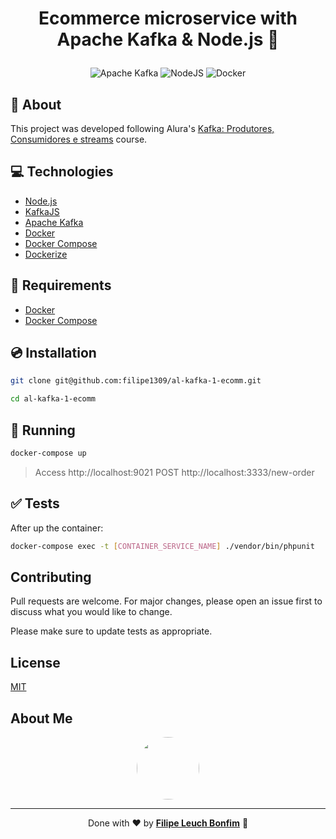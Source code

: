 # <p align="center">Ecommerce microservice with Apache Kafka & Node.js 🛒</p>

<p align="center">
    <img src="https://img.shields.io/badge/Tools-Apache_Kafka-informational?style=flat-square&logo=apache-kafka&color=231F20&logoColor=231F20" alt="Apache Kafka" />
    <img src="https://img.shields.io/badge/Code-NodeJS-informational?style=flat-square&logo=node.js&color=339933" alt="NodeJS" />
    <img src="https://img.shields.io/badge/Tools-Docker-informational?style=flat-square&logo=docker&color=2496ED" alt="Docker" />
</p>

## 💬 About

This project was developed following Alura's [Kafka: Produtores, Consumidores e streams](https://cursos.alura.com.br/course/kafka-introducao-a-streams-em-microservicos) course.

## :computer: Technologies

- [Node.js](https://nodejs.org/en/)
- [KafkaJS](https://kafka.js.org/)
- [Apache Kafka](https://kafka.apache.org/)
- [Docker](https://www.docker.com/)
- [Docker Compose](https://docs.docker.com/compose/)
- [Dockerize](https://github.com/jwilder/dockerize)

## :scroll: Requirements

- [Docker](https://www.docker.com/)
- [Docker Compose](https://docs.docker.com/compose/)

## :cd: Installation

```sh
git clone git@github.com:filipe1309/al-kafka-1-ecomm.git
```

```sh
cd al-kafka-1-ecomm
```

## :runner: Running

```sh
docker-compose up
```

> Access http://localhost:9021
> POST http://localhost:3333/new-order

## :white_check_mark: Tests

After up the container:

```sh
docker-compose exec -t [CONTAINER_SERVICE_NAME] ./vendor/bin/phpunit
```

## Contributing

Pull requests are welcome. For major changes, please open an issue first to discuss what you would like to change.

Please make sure to update tests as appropriate.

## License

[MIT](https://choosealicense.com/licenses/mit/)

## About Me

<p align="center">
    <a style="font-weight: bold" href="https://www.linkedin.com/in/filipe1309/">
    <img style="border-radius:50%" width="100px; "src="https://avatars.githubusercontent.com/u/2081014?s=60&v=4"/>
    </a>
</p>

---

<p align="center">
    Done with ♥ by <a style="font-weight: bold" href="https://www.linkedin.com/in/filipe1309/">Filipe Leuch Bonfim</a> 🖖
</p>
